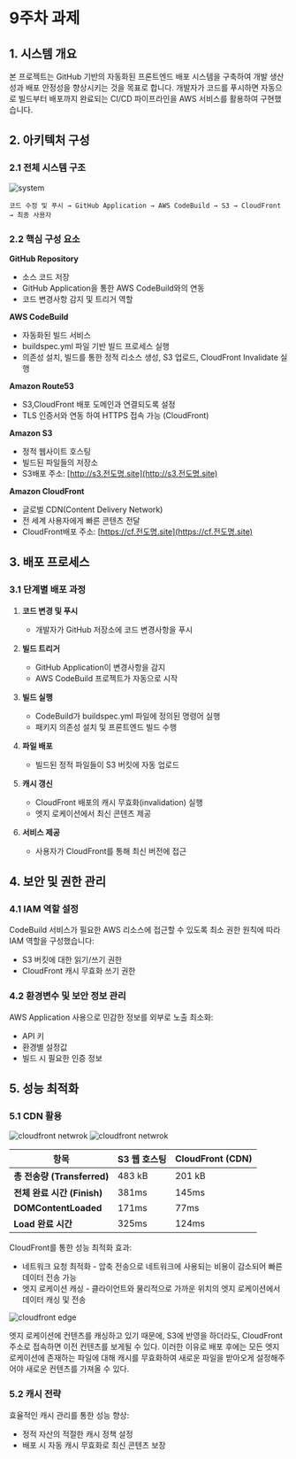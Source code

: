 # 9주차 과제

## 1. 시스템 개요

본 프로젝트는 GitHub 기반의 자동화된 프론트엔드 배포 시스템을 구축하여 개발 생산성과 배포 안정성을 향상시키는 것을 목표로 합니다. 개발자가 코드를 푸시하면 자동으로 빌드부터 배포까지 완료되는 CI/CD 파이프라인을 AWS 서비스를 활용하여 구현했습니다.

## 2. 아키텍처 구성

### 2.1 전체 시스템 구조

![system](https://github.com/user-attachments/assets/41987b3c-dd6a-40d9-9ff5-2fb27ebb3f4e)

```
코드 수정 및 푸시 → GitHub Application → AWS CodeBuild → S3 → CloudFront → 최종 사용자
```

### 2.2 핵심 구성 요소

**GitHub Repository**
- 소스 코드 저장
- GitHub Application을 통한 AWS CodeBuild와의 연동
- 코드 변경사항 감지 및 트리거 역할

**AWS CodeBuild**
- 자동화된 빌드 서비스
- buildspec.yml 파일 기반 빌드 프로세스 실행
- 의존성 설치, 빌드를 통한 정적 리소스 생성, S3 업로드, CloudFront Invalidate 실행

**Amazon Route53**
- S3,CloudFront 배포 도메인과 연결되도록 설정
- TLS 인증서와 연동 하여 HTTPS 접속 가능 (CloudFront)

**Amazon S3**
- 정적 웹사이트 호스팅
- 빌드된 파일들의 저장소
- S3배포 주소: [http://s3.전도명.site](http://s3.전도명.site)

**Amazon CloudFront**
- 글로벌 CDN(Content Delivery Network)
- 전 세계 사용자에게 빠른 콘텐츠 전달
- CloudFront배포 주소: [https://cf.전도명.site](https://cf.전도명.site)

## 3. 배포 프로세스

### 3.1 단계별 배포 과정

1. **코드 변경 및 푸시**
    - 개발자가 GitHub 저장소에 코드 변경사항을 푸시

2. **빌드 트리거**
    - GitHub Application이 변경사항을 감지
    - AWS CodeBuild 프로젝트가 자동으로 시작

3. **빌드 실행**
    - CodeBuild가 buildspec.yml 파일에 정의된 명령어 실행
    - 패키지 의존성 설치 및 프론트엔드 빌드 수행

4. **파일 배포**
    - 빌드된 정적 파일들이 S3 버킷에 자동 업로드

5. **캐시 갱신**
    - CloudFront 배포의 캐시 무효화(invalidation) 실행
    - 엣지 로케이션에서 최신 콘텐츠 제공

6. **서비스 제공**
    - 사용자가 CloudFront를 통해 최신 버전에 접근

## 4. 보안 및 권한 관리

### 4.1 IAM 역할 설정

CodeBuild 서비스가 필요한 AWS 리소스에 접근할 수 있도록 최소 권한 원칙에 따라 IAM 역할을 구성했습니다:

- S3 버킷에 대한 읽기/쓰기 권한
- CloudFront 캐시 무효화 쓰기 권한

### 4.2 환경변수 및 보안 정보 관리

AWS Application 사용으로 민감한 정보를 외부로 노출 최소화:

- API 키
- 환경별 설정값
- 빌드 시 필요한 인증 정보

## 5. 성능 최적화

### 5.1 CDN 활용

![cloudfront netwrok](https://github.com/user-attachments/assets/2b806287-f64d-4da1-b915-467996e43692)
![cloudfront netwrok](https://github.com/user-attachments/assets/57195950-6f83-41fb-921b-c3e2905464f9)

| 항목                      | S3 웹 호스팅 | CloudFront (CDN) |
| ----------------------- | -------- | ---------------- |
| **총 전송량 (Transferred)** | 483 kB   | 201 kB           |
| **전체 완료 시간 (Finish)**   | 381ms    | 145ms            |
| **DOMContentLoaded**    | 171ms    | 77ms             |
| **Load 완료 시간**          | 325ms    | 124ms            |

CloudFront를 통한 성능 최적화 효과:
- 네트워크 요청 최적화 - 압축 전송으로 네트워크에 사용되는 비용이 감소되어 빠른 데이터 전송 가능
- 엣지 로케이션 캐싱 - 클라이언트와 물리적으로 가까운 위치의 엣지 로케이션에서 데이터 캐싱 및 전송 

![cloudfront edge](https://docs.aws.amazon.com/ko_kr/AmazonCloudFront/latest/DeveloperGuide/images/how-cloudfront-delivers-content.png)

엣지 로케이션에 컨텐츠를 캐싱하고 있기 때문에, S3에 반영을 하더라도, CloudFront 주소로 접속하면 이전 컨텐츠를 보게될 수 있다. 
이러한 이유로 배포 후에는 모든 엣지 로케이션에 존재하는 파일에 대해 캐시를 무효화하여 새로운 파일을 받아오게 설정해주어야 새로운 컨텐츠를 가져올 수 있다.

### 5.2 캐시 전략

효율적인 캐시 관리를 통한 성능 향상:
- 정적 자산의 적절한 캐시 정책 설정
- 배포 시 자동 캐시 무효화로 최신 콘텐츠 보장
